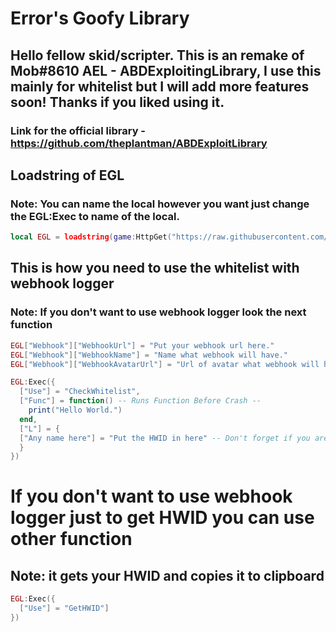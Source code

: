 # Error's Goofy Library

## Hello fellow skid/scripter. This is an remake of Mob#8610 AEL - ABDExploitingLibrary, I use this mainly for whitelist but I will add more features soon! Thanks if you liked using it.
### Link for the official library - https://github.com/theplantman/ABDExploitLibrary
## Loadstring of EGL
### Note: You can name the local however you want just change the EGL:Exec to name of the local.
```lua
local EGL = loadstring(game:HttpGet("https://raw.githubusercontent.com/Error7073/ErrorsGoofyLibrary/main/EGL.lua"))()
```
## This is how you need to use the whitelist with webhook logger
### Note: If you don't want to use webhook logger look the next function
```lua
EGL["Webhook"]["WebhookUrl"] = "Put your webhook url here."
EGL["Webhook"]["WebhookName"] = "Name what webhook will have."
EGL["Webhook"]["WebhookAvatarUrl"] = "Url of avatar what webhook will have basically Imgur, Pinterest etc."

EGL:Exec({
  ["Use"] = "CheckWhitelist",
  ["Func"] = function() -- Runs Function Before Crash --
    print("Hello World.")
  end,
  ["L"] = {
  ["Any name here"] = "Put the HWID in here" -- Don't forget if you are adding more than one whitelist you need to put , after the HWID
  }
})
```
# If you don't want to use webhook logger just to get HWID you can use other function
## Note: it gets your HWID and copies it to clipboard
```lua
EGL:Exec({
  ["Use"] = "GetHWID"]
})
```

